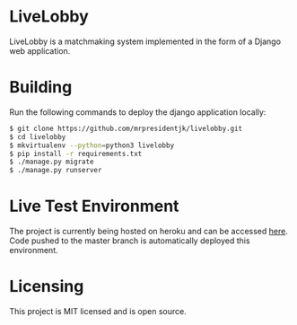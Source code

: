 # LiveLobby

LiveLobby is a matchmaking system implemented in the form of a Django web application.

# Building 
Run the following commands to deploy the django application locally:

```sh
$ git clone https://github.com/mrpresidentjk/livelobby.git
$ cd livelobby
$ mkvirtualenv --python=python3 livelobby
$ pip install -r requirements.txt 
$ ./manage.py migrate
$ ./manage.py runserver
```

# Live Test Environment
The project is currently being hosted on heroku and can be accessed [here](https://livelobby.herokuapp.com/).
Code pushed to the master branch is automatically deployed this environment.

# Licensing
This project is MIT licensed and is open source.
